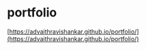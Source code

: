 # portfolio

[https://advaithravishankar.github.io/portfolio/](https://advaithravishankar.github.io/portfolio/)
